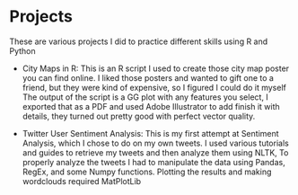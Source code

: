 # Projects
These are various projects I did to practice different skills using R and Python

- City Maps in R: This is an R script I used to create those city map poster you can find online. 
  I liked those posters and wanted to gift one to a friend, but they were kind of expensive, so I figured I could do it myself
  The output of the script is a GG plot with any features you select, I exported that as a PDF and 
  used Adobe Illustrator to add finish it with details, they turned out pretty good with perfect vector quality.

- Twitter User Sentiment Analysis: This is my first attempt at Sentiment Analysis, which I chose to do on my own tweets.
  I used various tutorials and guides to retrieve my tweets and then analyze them using NLTK,
  To properly analyze the tweets I had to manipulate the data using Pandas, RegEx, and some Numpy functions.
  Plotting the results and making wordclouds required MatPlotLib
